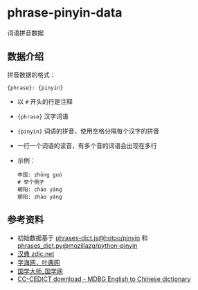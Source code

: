 # phrase-pinyin-data

词语拼音数据


## 数据介绍

拼音数据的格式：

```
{phrase}: {pinyin}
```

* 以 `#` 开头的行是注释
* `{phrase}` 汉字词语
* `{pinyin}` 词语的拼音，使用空格分隔每个汉字的拼音
* 一行一个词语的读音，有多个音的词语会出现在多行
* 示例：

  ```
  中国: zhōng guó
  # 举个例子
  朝阳: cháo yáng
  朝阳: zhāo yáng
  ```

## 参考资料

* 初始数据基于 [phrases-dict.js@hotoo/pinyin](https://github.com/hotoo/pinyin/blob/05f74496c34ccb32db1a0fd0b358a798a22a51e5/data/phrases-dict.js) 和 [phrases_dict.py@mozillazg/python-pinyin](https://github.com/mozillazg/python-pinyin/blob/366de0363ff1fb9a718ce668448bea59de09a4bf/pypinyin/phrases_dict.py)
* [汉典 zdic.net](http://www.zdic.net/)
* [字海网，叶典网](http://zisea.com/)
* [国学大师_国学网](http://www.guoxuedashi.com/)
* [CC-CEDICT download - MDBG English to Chinese dictionary](http://www.mdbg.net/chindict/chindict.php?page=cc-cedict)
